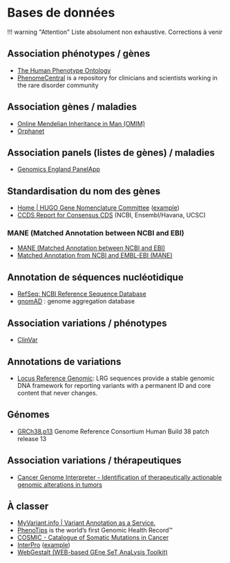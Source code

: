 # Bases de données

!!! warning "Attention"
    Liste absolument non exhaustive. Corrections à venir

## Association phénotypes / gènes
- [The Human Phenotype Ontology](https://hpo.jax.org/app/)
- [PhenomeCentral](https://www.phenomecentral.org/) is a repository for clinicians and scientists working in the rare disorder community

## Association gènes / maladies
- [Online Mendelian Inheritance in Man (OMIM)](https://www.omim.org/)
- [Orphanet](http://www.orpha.net/consor/www/cgi-bin/index.php?lng=FR)

## Association panels (listes de gènes) / maladies
- [Genomics England PanelApp](https://panelapp.genomicsengland.co.uk/)

## Standardisation du nom des gènes
- [Home | HUGO Gene Nomenclature Committee](https://www.genenames.org/) ([example](https://www.genenames.org/data/gene-symbol-report/#!/hgnc_id/HGNC:14931))
- [CCDS Report for Consensus CDS](https://www.ncbi.nlm.nih.gov/projects/CCDS/CcdsBrowse.cgi) (NCBI, Ensembl/Havana, UCSC)

### MANE (Matched Annotation between NCBI and EBI)
- [MANE (Matched Annotation between NCBI and EBI)](https://www.ensembl.org/info/genome/genebuild/mane.html)
- [Matched Annotation from NCBI and EMBL-EBI (MANE)](https://www.ncbi.nlm.nih.gov/refseq/MANE/)

## Annotation de séquences nucléotidique
- [RefSeq: NCBI Reference Sequence Database](https://www.ncbi.nlm.nih.gov/refseq/)
- [gnomAD](https://gnomad.broadinstitute.org/) : genome aggregation database

## Association variations / phénotypes
- [ClinVar](https://www.ncbi.nlm.nih.gov/clinvar/)

## Annotations de variations
- [Locus Reference Genomic](https://www.lrg-sequence.org/): LRG sequences provide a stable genomic DNA framework for reporting variants with a permanent ID and core content that never changes.

## Génomes
- [GRCh38.p13](https://www.ncbi.nlm.nih.gov/assembly/GCF_000001405.39) Genome Reference Consortium Human Build 38 patch release 13

## Association variations / thérapeutiques
- [Cancer Genome Interpreter - Identification of therapeutically actionable genomic alterations in tumors](https://www.cancergenomeinterpreter.org/home)

## À classer
- [MyVariant.info | Variant Annotation as a Service.](http://myvariant.info/)
- [PhenoTips](https://phenotips.com/) is the world’s first Genomic Health Record™
- [COSMIC - Catalogue of Somatic Mutations in Cancer](https://cancer.sanger.ac.uk/cosmic)
- [InterPro](https://www.ebi.ac.uk/interpro/) ([example](https://www.ebi.ac.uk/interpro/entry/cdd/CD01408/))
- [WebGestalt (WEB-based GEne SeT AnaLysis Toolkit)](http://www.webgestalt.org/)
